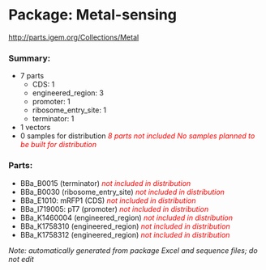 # Package: Metal-sensing

http://parts.igem.org/Collections/Metal

### Summary:

- 7 parts
    - CDS: 1
    - engineered_region: 3
    - promoter: 1
    - ribosome_entry_site: 1
    - terminator: 1
- 1 vectors
- 0 samples for distribution _<span style="color:red">8 parts not included</span>_ _<span style="color:red">No samples planned to be built for distribution</span>_

### Parts:

- BBa_B0015 (terminator) _<span style="color:red">not included in distribution</span>_
- BBa_B0030 (ribosome_entry_site) _<span style="color:red">not included in distribution</span>_
- BBa_E1010: mRFP1 (CDS) _<span style="color:red">not included in distribution</span>_
- BBa_I719005: pT7 (promoter) _<span style="color:red">not included in distribution</span>_
- BBa_K1460004 (engineered_region) _<span style="color:red">not included in distribution</span>_
- BBa_K1758310 (engineered_region) _<span style="color:red">not included in distribution</span>_
- BBa_K1758312 (engineered_region) _<span style="color:red">not included in distribution</span>_

_Note: automatically generated from package Excel and sequence files; do not edit_
